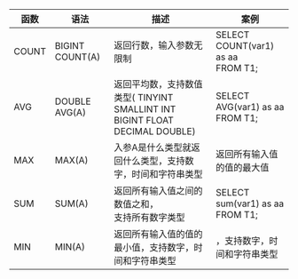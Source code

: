 | 函数    | 语法              | 描述                                                              | 案例                                      |
|-------|-----------------|-----------------------------------------------------------------|-----------------------------------------|
| COUNT | BIGINT COUNT(A) | 返回行数，输入参数无限制                                                    | SELECT COUNT(var1)  as aa <br> FROM T1; |
| AVG   | DOUBLE AVG(A)   | 返回平均数，支持数值类型( TINYINT SMALLINT INT BIGINT FLOAT DECIMAL DOUBLE) | SELECT AVG(var1)  as aa <br> FROM T1;   |
| MAX   | MAX(A)          | 入参A是什么类型就返回什么类型，支持数字，时间和字符串类型                                   | 返回所有输入值的值的最大值                           |
| SUM   | SUM(A)          | 返回所有输入值之间的数值之和， <br> 支持所有数字类型                                   | SELECT sum(var1)  as aa <br> FROM T1;   |
| MIN   | MIN(A)          | 返回所有输入值的值的最小值，支持数字，时间和字符串类型                                     | ，支持数字，时间和字符串类型                          |
